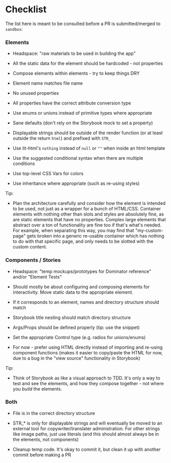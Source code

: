 # Checklist

The list here is meant to be consulted before a PR is submitted/merged to `sandbox`:

### Elements

  - Headspace: "raw materials to be used in building the app"

  - All the static data for the element should be hardcoded - not properties

  - Compose elements within elements - try to keep things DRY

  - Element name matches file name

  - No unused properties

  - All properties have the correct attribute conversion type

  - Use enums or unions instead of primitive types where appropriate

  - Sane defaults (don't rely on the Storybook mock to set a property)

  - Displayable strings should be outside of the render function (or at least outside the return `html`) and prefixed with `STR_`

  - Use lit-html's `nothing` instead of `null` or `""` when inside an html template

  - Use the suggested conditional syntax when there are multiple conditions

  - Use top-level CSS Vars for colors

  - Use inheritance where appropriate (such as re-using styles)

Tip: 

  - Plan the architecture carefully and consider how the element is intended to be used, not just as a wrapper for a bunch of HTML/CSS. Container elements with nothing other than slots and styles are absolutely fine, as are static elements that have no properties. Complex large elements that abstract over a ton of functionality are fine too if that's what's needed. For example, when separating this way, you may find that "my-custom-page" gets broken into a generic re-usable container which has nothing to do with that specific page, and only needs to be slotted with the custom content.

### Components / Stories

  - Headspace: "temp mockups/prototypes for Dominator reference" and/or "Element Tests"

  - Should mostly be about configuring and composing elements for interactivity. Move static data to the appropriate element.

  - If it corresponds to an element, names and directory structure should match

  - Storybook title nesting should match directory structure

  - Args/Props should be defined properly (tip: use the snippet)

  - Set the appropriate Control type (e.g. radios for unions/enums)

  - For now - prefer using HTML directly instead of importing and re-using component functions (makes it easier to copy/paste the HTML for now, due to a bug in the "view source" functionality in Storybook)

Tip:

  - Think of Storybook as like a visual approach to TDD. It's only a way to test and see the elements, and how they compose together - not where you _build_ the elements.


### Both

  - File is in the correct directory structure

  - STR_* is only for displayable strings and will eventually be moved to an external tool for copywriter/translater administration. For other strings like image paths, just use literals (and this should almost always be in the elements, not components)

  - Cleanup temp code. It's okay to commit it, but clean it up with another commit before making a PR
